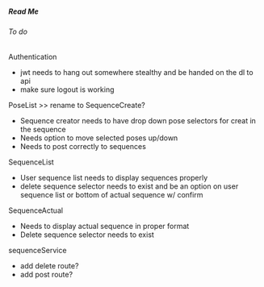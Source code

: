 ##### Read Me

###### To do

Authentication
 - jwt needs to hang out somewhere stealthy and be handed on the dl to api
 - make sure logout is working

PoseList >> rename to SequenceCreate?
 - Sequence creator needs to have drop down pose selectors for creat in the sequence 
 - Needs option to move selected poses up/down
 - Needs to post correctly to sequences

SequenceList
 - User sequence list needs to display sequences properly
 - delete sequence selector needs to exist and be an option on user sequence list or bottom of actual sequence w/ confirm
 
 SequenceActual 
 - Needs to display actual sequence in proper format
 - Delete sequence selector needs to exist

 sequenceService
 - add delete route?
 - add post route?
